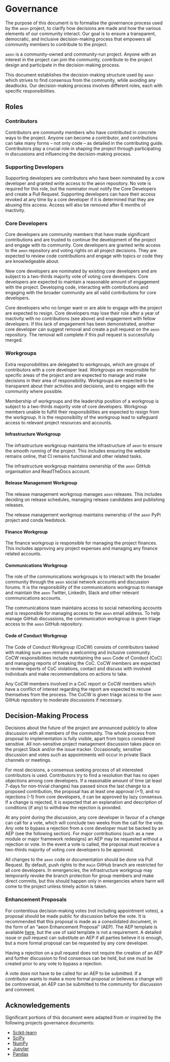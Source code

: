 # Governance

The purpose of this document is to formalise the governance process used by the `aeon`
project, to clarify how decisions are made and how the various elements of our community
interact. Our goal is to ensure a transparent, democratic, and inclusive decision-making
process that empowers all community members to contribute to the project.

`aeon` is a community-owned and community-run project. Anyone with an interest in the
project can join the community, contribute to the project design and participate in the
decision-making process.

This document establishes the decision-making structure used by `aeon` which strives to
find consensus from the community, while avoiding any deadlocks. Our decision-making
process involves different roles, each with specific responsibilities.

## Roles

### Contributors

Contributors are community members who have contributed in concrete ways to the project.
Anyone can become a contributor, and contributions can take many forms – not only code –
as detailed in the contributing guide. Contributors play a crucial role in shaping the
project through participating in discussions and influencing the decision-making
process.

### Supporting Developers

Supporting developers are contributors who have been nominated by a core developer 
and granted write access to the aeon repository. No vote is required for this role, 
but the nominator must notify the Core Developers and create a Pull Request. 
Supporting developers can have their access revoked at any time by a core developer 
if it is determined that they are abusing this access. Access will also be removed 
after 6 months of inactivity.

### Core Developers

Core developers are community members that have made significant contributions and are
trusted to continue the development of the project and engage with its community.
Core developers are granted write access to the `aeon` repository and voting rights
on all project decisions. They are expected to review code contributions
and engage with topics or code they are knowledgeable about.

New core developers are nominated by existing core developers and are subject to a
two-thirds majority vote of voting core developers. Core developers are expected to
maintain a reasonable amount of engagement with the project. Developing code,
interacting with contributions and engaging with the broader community are all valid
contributions for core developers.

Core developers who no longer want or are able to engage with the project are expected
to resign. Core developers may lose their role after a year of inactivity with no
contributions (see above) and engagement with fellow developers. If this lack of
engagement has been demonstrated, another core developer can suggest removal and create
a pull request on the `aeon` repository. The removal will complete if this pull request
is successfully merged.

### Workgroups

Extra responsibilities are delegated to workgroups, which are groups of contributors
with a core developer lead. Workgroups are responsible for specific areas of the project
and are expected to manage and make decisions in their area of responsibility.
Workgroups are expected to be transparent about their activities and decisions, and to
engage with the community where possible.

Membership of workgroups and the leadership position of a workgroup is subject to a
two-thirds majority vote of core developers. Workgroup members unable to fulfill their
responsibilities are expected to resign from the workgroup. It is the responsibility of
the workgroup lead to safeguard access to relevant project resources and accounts.

#### Infrastructure Workgroup

The infrastructure workgroup maintains the infrastructure of `aeon` to ensure the
smooth running of the project. This includes ensuring the website remains online, that
CI remains functional and other related tasks.

The infrastructure workgroup maintains ownership of the `aeon` GitHub organisation and
ReadTheDocs account.

#### Release Management Workgroup

The release management workgroup manages `aeon` releases. This includes deciding on
release schedules, managing release candidates and publishing releases.

The release management workgroup maintains ownership of the `aeon` PyPi project and
conda feedstock.

#### Finance Workgroup

The finance workgroup is responsible for managing the project finances. This includes
approving any project expenses and managing any finance related accounts.

#### Communications Workgroup

The role of the communications workgroups is to interact with the broader community
through the `aeon` social network accounts and discussion forums. It is the
responsibility of the communications workgroup to manage and maintain the `aeon`
Twitter, LinkedIn, Slack and other relevant communications accounts.

The communications team maintains access to social networking accounts and is
responsible for managing access to the `aeon` email address. To help manage
GitHub discussions, the communication workgroup is given triage access to the `aeon`
GitHub repository.

#### Code of Conduct Workgroup

The Code of Conduct Workgroup (CoCW) consists of contributors tasked with making sure
`aeon` remains a welcoming and inclusive community. CoCW responsibilities include
maintaining the `aeon` Code of Conduct (CoC) and managing reports of breaking the CoC.
CoCW members are expected to review reports of CoC violations, contact and discuss with
involved individuals and make recommendations on actions to take.

Any CoCW members involved in a CoC report or CoCW members which have a conflict of
interest regarding the report are expected to recuse themselves from the process. The
CoCW is given triage access to the `aeon` GitHub repository to moderate discussions if
necessary.

## Decision-Making Process

Decisions about the future of the project are announced publicly to allow discussion
with all members of the community. The whole process from proposal to implementation
is fully visible, apart from topics considered sensitive. All non-sensitive project
management discussion takes place on the project Slack and/or the issue tracker.
Occasionally, sensitive discussion and votes such as appointments will occur in private
Slack channels or meetings.

For most decisions, a consensus seeking process of all interested contributors is used.
Contributors try to find a resolution that has no open objections among core developers.
If a reasonable amount of time (at least 7-days for non-trivial changes) has passed
since the last change to a proposed contribution, the proposal has at least one approval
(+1), and no rejections (-1) from core developers, it can be approved by lazy consensus.
If a change is rejected, it is expected that an explanation and description of
conditions (if any) to withdraw the rejection is provided.

At any point during the discussion, any core developer in favour of a change can call
for a vote, which will conclude two weeks from the call for the vote. Any vote to
bypass a rejection from a core developer must be backed by an AEP (see the following
section). For major contributions (such as a new module or major framework redesigns)
an AEP may be requested without a rejection or vote. In the event a vote is called,
the proposal must receive a two-thirds majority of voting core developers to be
approved.

All changes to the `aeon` code or documentation should be done via Pull Request.
By default, push rights to the `main` GitHub branch are restricted for all core developers.
In emergencies, the infrastructure workgroup may temporarily revoke the branch
protection for group members and make direct commits, but this should happen only in
emergencies where harm will come to the project unless timely action is taken.

### Enhancement Proposals

For contentious decision-making votes (not including appointment votes), a proposal
should be made public for discussion before the vote. It is recommended that this
proposal is made as a consolidated document, in the form of an “aeon Enhancement
Proposal” (AEP). The AEP template is available
[here](https://github.com/aeon-toolkit/aeon-admin/blob/main/aep/aep_template.md), but
the use of said template is not a requirement. A detailed issue or pull request can
substitute an AEP if all parties believe it is enough, but a more formal proposal
can be requested by any core developer.

Having a rejection on a pull request does not require the creation of an AEP and
further discussion to find consensus can be held, but one must be created prior to any
vote to bypass a rejection.

A vote does not have to be called for an AEP to be submitted. If a contributor wants to
make a more formal proposal or believes a change will be controversial, an AEP can be
submitted to the community for discussion and comment.

## Acknowledgements

Significant portions of this document were adapted from or inspired by the following
projects governance documents:

- [Scikit-learn](https://scikit-learn.org/stable/governance.html)
- [SciPy](https://docs.scipy.org/doc/scipy/dev/governance.html)
- [NumPy](https://numpy.org/doc/stable/dev/governance/governance.html#governance)
- [Jupyter](https://jupyter.org/governance/overview.html)
- [Pandas](https://pandas.pydata.org/about/governance.html)
